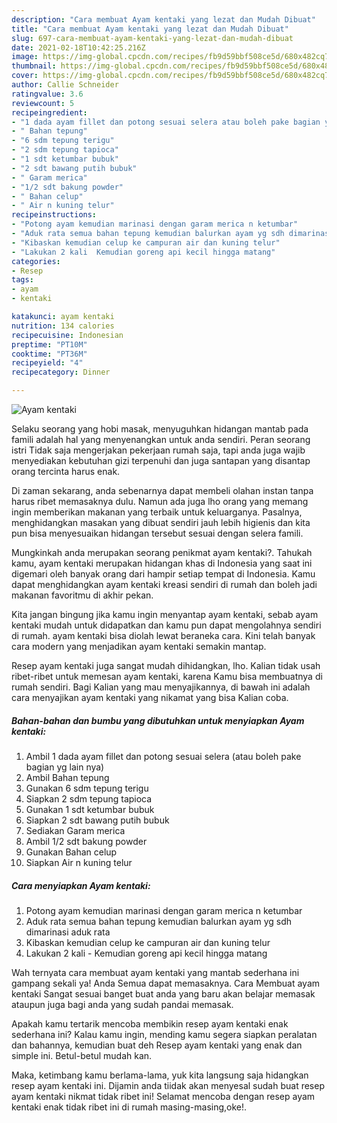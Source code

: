 ```yaml
---
description: "Cara membuat Ayam kentaki yang lezat dan Mudah Dibuat"
title: "Cara membuat Ayam kentaki yang lezat dan Mudah Dibuat"
slug: 697-cara-membuat-ayam-kentaki-yang-lezat-dan-mudah-dibuat
date: 2021-02-18T10:42:25.216Z
image: https://img-global.cpcdn.com/recipes/fb9d59bbf508ce5d/680x482cq70/ayam-kentaki-foto-resep-utama.jpg
thumbnail: https://img-global.cpcdn.com/recipes/fb9d59bbf508ce5d/680x482cq70/ayam-kentaki-foto-resep-utama.jpg
cover: https://img-global.cpcdn.com/recipes/fb9d59bbf508ce5d/680x482cq70/ayam-kentaki-foto-resep-utama.jpg
author: Callie Schneider
ratingvalue: 3.6
reviewcount: 5
recipeingredient:
- "1 dada ayam fillet dan potong sesuai selera atau boleh pake bagian yg lain nya"
- " Bahan tepung"
- "6 sdm tepung terigu"
- "2 sdm tepung tapioca"
- "1 sdt ketumbar bubuk"
- "2 sdt bawang putih bubuk"
- " Garam merica"
- "1/2 sdt bakung powder"
- " Bahan celup"
- " Air n kuning telur"
recipeinstructions:
- "Potong ayam kemudian marinasi dengan garam merica n ketumbar"
- "Aduk rata semua bahan tepung kemudian balurkan ayam yg sdh dimarinasi aduk rata"
- "Kibaskan kemudian celup ke campuran air dan kuning telur"
- "Lakukan 2 kali  Kemudian goreng api kecil hingga matang"
categories:
- Resep
tags:
- ayam
- kentaki

katakunci: ayam kentaki 
nutrition: 134 calories
recipecuisine: Indonesian
preptime: "PT10M"
cooktime: "PT36M"
recipeyield: "4"
recipecategory: Dinner

---
```



![Ayam kentaki](https://img-global.cpcdn.com/recipes/fb9d59bbf508ce5d/680x482cq70/ayam-kentaki-foto-resep-utama.jpg)

Selaku seorang yang hobi masak, menyuguhkan hidangan mantab pada famili adalah hal yang menyenangkan untuk anda sendiri. Peran seorang istri Tidak saja mengerjakan pekerjaan rumah saja, tapi anda juga wajib menyediakan kebutuhan gizi terpenuhi dan juga santapan yang disantap orang tercinta harus enak.

Di zaman  sekarang, anda sebenarnya dapat membeli olahan instan tanpa harus ribet memasaknya dulu. Namun ada juga lho orang yang memang ingin memberikan makanan yang terbaik untuk keluarganya. Pasalnya, menghidangkan masakan yang dibuat sendiri jauh lebih higienis dan kita pun bisa menyesuaikan hidangan tersebut sesuai dengan selera famili. 



Mungkinkah anda merupakan seorang penikmat ayam kentaki?. Tahukah kamu, ayam kentaki merupakan hidangan khas di Indonesia yang saat ini digemari oleh banyak orang dari hampir setiap tempat di Indonesia. Kamu dapat menghidangkan ayam kentaki kreasi sendiri di rumah dan boleh jadi makanan favoritmu di akhir pekan.

Kita jangan bingung jika kamu ingin menyantap ayam kentaki, sebab ayam kentaki mudah untuk didapatkan dan kamu pun dapat mengolahnya sendiri di rumah. ayam kentaki bisa diolah lewat beraneka cara. Kini telah banyak cara modern yang menjadikan ayam kentaki semakin mantap.

Resep ayam kentaki juga sangat mudah dihidangkan, lho. Kalian tidak usah ribet-ribet untuk memesan ayam kentaki, karena Kamu bisa membuatnya di rumah sendiri. Bagi Kalian yang mau menyajikannya, di bawah ini adalah cara menyajikan ayam kentaki yang nikamat yang bisa Kalian coba.

<!--inarticleads1-->

##### Bahan-bahan dan bumbu yang dibutuhkan untuk menyiapkan Ayam kentaki:

1. Ambil 1 dada ayam fillet dan potong sesuai selera (atau boleh pake bagian yg lain nya)
1. Ambil  Bahan tepung
1. Gunakan 6 sdm tepung terigu
1. Siapkan 2 sdm tepung tapioca
1. Gunakan 1 sdt ketumbar bubuk
1. Siapkan 2 sdt bawang putih bubuk
1. Sediakan  Garam merica
1. Ambil 1/2 sdt bakung powder
1. Gunakan  Bahan celup
1. Siapkan  Air n kuning telur




<!--inarticleads2-->

##### Cara menyiapkan Ayam kentaki:

1. Potong ayam kemudian marinasi dengan garam merica n ketumbar
1. Aduk rata semua bahan tepung kemudian balurkan ayam yg sdh dimarinasi aduk rata
1. Kibaskan kemudian celup ke campuran air dan kuning telur
1. Lakukan 2 kali  - Kemudian goreng api kecil hingga matang




Wah ternyata cara membuat ayam kentaki yang mantab sederhana ini gampang sekali ya! Anda Semua dapat memasaknya. Cara Membuat ayam kentaki Sangat sesuai banget buat anda yang baru akan belajar memasak ataupun juga bagi anda yang sudah pandai memasak.

Apakah kamu tertarik mencoba membikin resep ayam kentaki enak sederhana ini? Kalau kamu ingin, mending kamu segera siapkan peralatan dan bahannya, kemudian buat deh Resep ayam kentaki yang enak dan simple ini. Betul-betul mudah kan. 

Maka, ketimbang kamu berlama-lama, yuk kita langsung saja hidangkan resep ayam kentaki ini. Dijamin anda tiidak akan menyesal sudah buat resep ayam kentaki nikmat tidak ribet ini! Selamat mencoba dengan resep ayam kentaki enak tidak ribet ini di rumah masing-masing,oke!.


